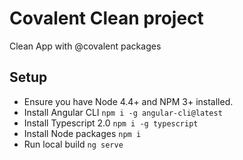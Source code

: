 # Covalent Clean project

Clean  App with @covalent packages

## Setup

* Ensure you have Node 4.4+ and NPM 3+ installed.
* Install Angular CLI `npm i -g angular-cli@latest`
* Install Typescript 2.0 `npm i -g typescript`
* Install Node packages `npm i`
* Run local build `ng serve`

